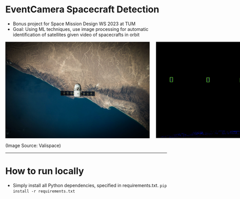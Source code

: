 # EventCamera Spacecraft Detection
- Bonus project for Space Mission Design WS 2023 at TUM
- Goal: Using ML techniques, use image processing for automatic identification of satellites given video of spacecrafts in orbit




<div style="display: flex;">
  <img src=".github/satellite.jpeg" alt="image 1" style="margin-right: 10px;" height="300"/>
  <img src=".github/demo.png" alt="image 2" style="margin-left: 10px;" height="300"/> 
</div>

(Image Source: Valispace)



_________
# How to run locally
- Simply install all Python dependencies, specified in requirements.txt.
   `pip install -r requirements.txt`
